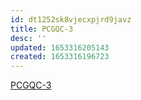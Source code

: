 ```yaml
---
id: dt1252sk8vjecxpjrd9javz
title: PCGQC-3
desc: ''
updated: 1653316205143
created: 1653316196723
---
```


[PCGQC-3](https://sherwin-williams.atlassian.net/jira/software/c/projects/PCGQC/boards/5999?view=detail&selectedIssue=PCGQC-3)

